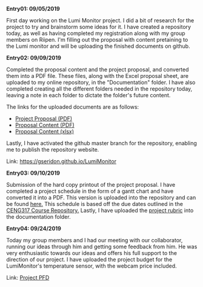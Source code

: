 <b>Entry01: 09/05/2019</b>

  First day working on the Lumi Monitor project. I did a bit of research for the project to try and brainstorm some ideas for it. I have created a repository today, as well as having completed my registration along with my group members on Riipen. I'm filling out the proposal with content pretaining to the Lumi monitor and will be uploading the finished documents on github.

<b>Entry02: 09/09/2019</b>

  Completed the proposal content and the project proposal, and converted them into a PDF file. These files, along with the Excel  proposal sheet, are uploaded to my online repository, in the "Documentation" folder. I have also completed creating all the different folders needed in the repository today, leaving a note in each folder to dictate the folder's future content.
  
  The links for the uploaded documents are as follows:
  - <a href="https://github.com/gseridon/LumiMonitor/blob/master/Documentation/ProjectProposalGinoSeridonLumi.pdf">Project Proposal (PDF)</a>
  - <a href="https://github.com/gseridon/LumiMonitor/blob/master/Documentation/ProposalContentGinoSeridonLumi.pdf">Proposal Content (PDF)</a>
  - <a href="https://github.com/gseridon/LumiMonitor/blob/master/Documentation/ProposalContentGinoSeridonLumi.xlsx">Proposal Content (xlsx)</a>

  Lastly, I have activated the github master branch for the repository, enabling me to publish the repository website.
  
  Link: <a href="https://gseridon.github.io/LumiMonitor">https://gseridon.github.io/LumiMonitor</a>

<b>Entry03: 09/10/2019</b>

  Submission of the hard copy printout of the project proposal. I have completed a project schedule in the form of a gantt chart and have converted it into a PDF. This version is uploaded into the repository and can be found <a href="https://github.com/gseridon/LumiMonitor/blob/master/Documentation/LumiMonitorScheduleGanttChart.pdf">here.</a> This schedule is based off the due dates outlined in the <a href="https://six0four.github.io/ceng317/">CENG317 Course Repository.</a>
  Lastly, I have uploaded the <a href="https://github.com/gseridon/LumiMonitor/blob/master/Documentation/Week2ProjectProposalRubric.xml">project rubric</a> into the documentation folder.

<b>Entry04: 09/24/2019</b>

  Today my group members and I had our meeting with our collaborator, running our ideas through him and getting some feedback from him. He was very enthusiastic towards our ideas and offers his full support to the direction of our project.
  I have uploaded the project budget for the LumiMonitor's temperature sensor, with the webcam price included.
  
  Link: <a href="https://github.com/gseridon/LumiMonitor/blob/master/Documentation/Project%20Budget.pd">Project PFD</a>
